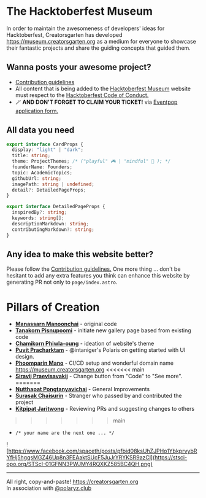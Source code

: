 # The Hacktoberfest Museum

In order to maintain the awesomeness of developers' ideas for Hacktoberfest, Creatorsgarten has developed https://museum.creatorsgarten.org as a medium for everyone to showcase their fantastic projects and share the guiding concepts that guided them.

## Wanna posts your awesome project?

- [Contribution guidelines](CONTRIBUTING.MD)
- All content that is being added to the [Hacktoberfest Museum](https://museum.creatorsgarten.org) website must respect to the [Hacktoberfest Code of Conduct.](https://do.co/hacktoberconduct)
- 🪄 **AND DON'T FORGET TO CLAIM YOUR TICKET!** via [Eventpop application form.](https://www.eventpop.me/events/13854/application_forms/845/applicants/new)

## All data you need

```ts
export interface CardProps {
  display: "light" | "dark";
  title: string;
  theme: ProjectThemes; /* ("playful" 🎮 | "mindful" 🧠 ); */
  founderName: Founders;
  topic: AcademicTopics;
  githubUrl: string;
  imagePath: string | undefined;
  detail?: DetailedPageProps;
}

export interface DetailedPageProps {
  inspiredBy?: string;
  keywords: string[];
  descriptionMarkdown: string;
  contributingMarkdown?: string;
}
```

## Any idea to make this website better?

Please follow the [Contribution guidelines.](CONTRIBUTING.MD) One more thing ... don't be hesitant to add any extra features you think can enhance this website by generating PR not only to `page/index.astro`.
<br />

# Pillars of Creation

- [**Manassarn Manoonchai**](https://github.com/narze) - original code
- [**Tanakorn Pisnupoomi**](https://github.com/intaniger) - initiate new gallery page based from existing code
- [**Chamikorn Phiwla-oung**](https://github.com/Jabont) - ideation of website's theme
- [**Puvit Pracharktam**](https://github.com/pondspective) - @intaniger's Polaris on getting started with UI design.
- [**Phoomparin Mano**](https://github.com/heypoom) - CI/CD setup and wonderful domain name https://museum.creatorsgarten.org
<<<<<<< main
- [**Siravij Praevisavakij**](https://github.com/siravijbb) - Change button from "Code" to "See more".
=======
- [**Nutthapat Pongtanyavichai**](https://github.com/Leomotors) - General Improvements
- [**Surasak Chaisurin**](https://github.com/ryanrw) - Stranger who passed by and contributed the project
- [**Kitpipat Jaritwong**](https://github.com/gusb3ll) - Reviewing PRs and suggesting changes to others
>>>>>>> main
- `/* your name are the next one ... */`

![https://www.facebook.com/spaceth/posts/pfbid08ksUhZJPHo1YbkprvybRYfHj5hgqsMGZ46Up8n3FEAaktSUcF5JuJrYRYKSR9azCl](https://stsci-opo.org/STScI-01GFNN3PWJMY4RQXKZ585BC4QH.png)

---

All right, copy-and-paste! https://creatorsgarten.org <br />
In association with [@polaryz.club](https://www.instagram.com/polaryz.club/)
